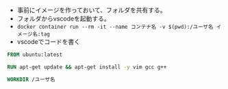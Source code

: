 - 事前にイメージを作っておいて、フォルダを共有する。
- フォルダからvscodeを起動する。
- `docker container run --rm -it --name コンテナ名 -v $(pwd):/ユーザ名 イメージ名:tag`
- vscodeでコードを書く

```dockerfile
FROM ubuntu:latest

RUN apt-get update && apt-get install -y vim gcc g++

WORKDIR /ユーザ名
```
